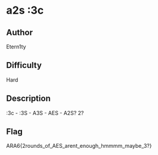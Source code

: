# a2s :3c 

## Author

Etern1ty

## Difficulty

Hard

## Description

:3c - :3S - A3S - AES - A2S? 2?

## Flag

ARA6{2rounds_of_AES_arent_enough_hmmmm_maybe_3?}
